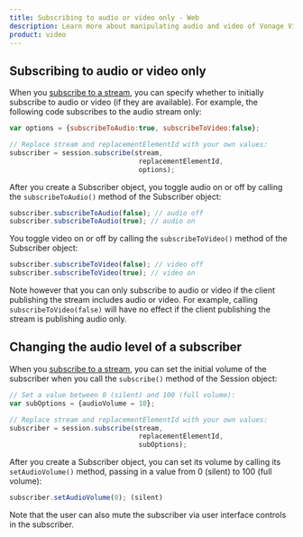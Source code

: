 ```yaml
---
title: Subscribing to audio or video only - Web
description: Learn more about manipulating audio and video of Vonage Video API streams for your web application. Publish only video or audio, adjust the frame rate, and more. 
product: video
---
```


## Subscribing to audio or video only

When you [subscribe to a stream](/video/tutorials/subscribe-streams/introduction/javascript), you can specify whether to initially subscribe to audio or video (if they are available). For example, the following code subscribes to the audio stream only:

```javascript
var options = {subscribeToAudio:true, subscribeToVideo:false};

// Replace stream and replacementElementId with your own values:
subscriber = session.subscribe(stream,
                                replacementElementId,
                                options);
```

After you create a Subscriber object, you toggle audio on or off by calling the `subscribeToAudio()` method of the Subscriber object:

```javascript
subscriber.subscribeToAudio(false); // audio off
subscriber.subscribeToAudio(true); // audio on
```

You toggle video on or off by calling the `subscribeToVideo()` method of the Subscriber object:

```javascript
subscriber.subscribeToVideo(false); // video off
subscriber.subscribeToVideo(true); // video on
```

Note however that you can only subscribe to audio or video if the client publishing the stream includes audio or video. For example, calling `subscribeToVideo(false)` will have no effect if the client publishing the stream is publishing audio only.

## Changing the audio level of a subscriber

When you [subscribe to a stream](/video/tutorials/subscribe-streams/introduction/javascript), you can set the initial volume of the subscriber when you call the `subscribe()` method of the Session object:

```javascript
// Set a value between 0 (silent) and 100 (full volume):
var subOptions = {audioVolume = 10};

// Replace stream and replacementElementId with your own values:
subscriber = session.subscribe(stream,
                                replacementElementId,
                                subOptions);
```

After you create a Subscriber object, you can set its volume by calling its `setAudioVolume()` method, passing in a value from 0 (silent) to 100 (full volume):

```javascript
subscriber.setAudioVolume(0); (silent)
```

Note that the user can also mute the subscriber via user interface controls in the subscriber.
